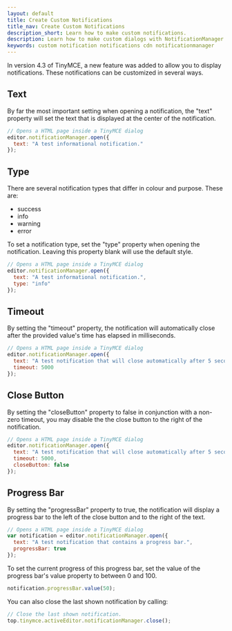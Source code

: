 ```yaml
---
layout: default
title: Create Custom Notifications
title_nav: Create Custom Notifications
description_short: Learn how to make custom notifications.
description: Learn how to make custom dialogs with NotificationManager.
keywords: custom notification notifications cdn notificationmanager
---
```


In version 4.3 of TinyMCE, a new feature was added to allow you to display notifications.  These notifications can be customized in several ways.

## Text

By far the most important setting when opening a notification, the "text" property will set the text that is displayed at the center of the notification.

```js
// Opens a HTML page inside a TinyMCE dialog
editor.notificationManager.open({
  text: "A test informational notification."
});
```

## Type

There are several notification types that differ in colour and purpose.  These are:

* success
* info
* warning
* error

To set a notification type, set the "type" property when opening the notification.  Leaving this property blank will use the default style.

```js
// Opens a HTML page inside a TinyMCE dialog
editor.notificationManager.open({
  text: "A test informational notification.",
  type: "info"
});
```

## Timeout

By setting the "timeout" property, the notification will automatically close after the provided value's time has elapsed in milliseconds.

```js
// Opens a HTML page inside a TinyMCE dialog
editor.notificationManager.open({
  text: "A test notification that will close automatically after 5 seconds.",
  timeout: 5000
});
```

## Close Button

By setting the "closeButton" property to false in conjunction with a non-zero timeout, you may disable the the close button to the right of the notification.

```js
// Opens a HTML page inside a TinyMCE dialog
editor.notificationManager.open({
  text: "A test notification that will close automatically after 5 seconds and has the close button disabled.",
  timeout: 5000,
  closeButton: false
});
```

## Progress Bar

By setting the "progressBar" property to true, the notification will display a progress bar to the left of the close button and to the right of the text.

```js
// Opens a HTML page inside a TinyMCE dialog
var notification = editor.notificationManager.open({
  text: "A test notification that contains a progress bar.",
  progressBar: true
});
```

To set the current progress of this progress bar, set the value of the progress bar's value property to between 0 and 100.

```js
notification.progressBar.value(50);
```

You can also close the last shown notification by calling:

```js
// Close the last shown notification.
top.tinymce.activeEditor.notificationManager.close();
```
